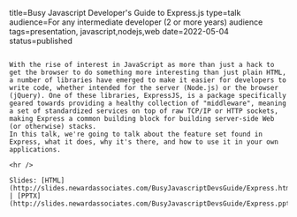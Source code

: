 title=Busy Javascript Developer's Guide to Express.js
type=talk
audience=For any intermediate developer (2 or more years) audience
tags=presentation, javascript,nodejs,web
date=2022-05-04
status=published
~~~~~~

With the rise of interest in JavaScript as more than just a hack to get the browser to do something more interesting than just plain HTML, a number of libraries have emerged to make it easier for developers to write code, whether intended for the server (Node.js) or the browser (jQuery). One of these libraries, ExpressJS, is a package specifically geared towards providing a healthy collection of "middleware", meaning a set of standardized services on top of raw TCP/IP or HTTP sockets, making Express a common building block for building server-side Web (or otherwise) stacks.
In this talk, we're going to talk about the feature set found in Express, what it does, why it's there, and how to use it in your own applications.
    
<hr />

Slides: [HTML](http://slides.newardassociates.com/BusyJavascriptDevsGuide/Express.html) | [PPTX](http://slides.newardassociates.com/BusyJavascriptDevsGuide/Express.pptx)
